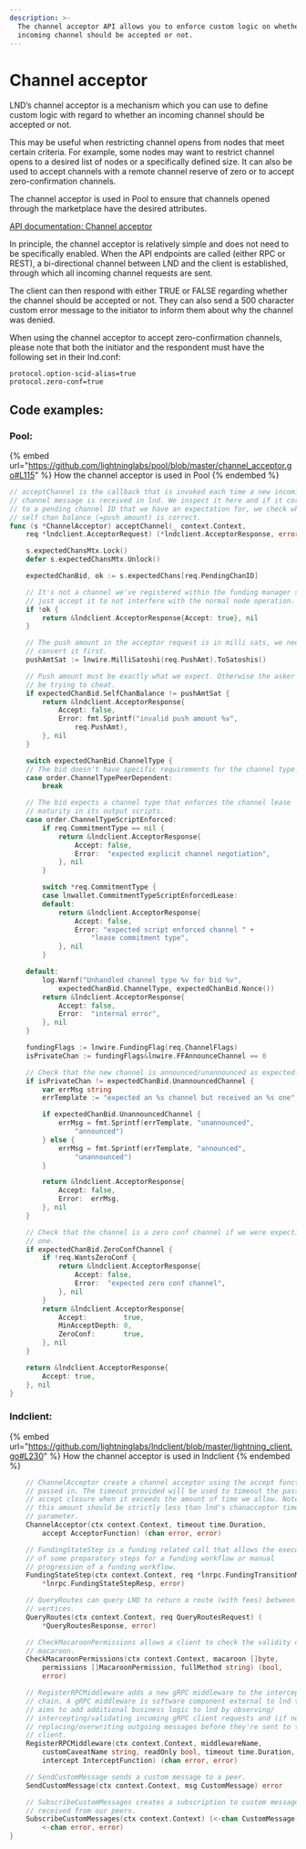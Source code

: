 ```yaml
---
description: >-
  The channel acceptor API allows you to enforce custom logic on whether an
  incoming channel should be accepted or not.
---
```


# Channel acceptor

LND’s channel acceptor is a mechanism which you can use to define custom logic with regard to whether an incoming channel should be accepted or not.

This may be useful when restricting channel opens from nodes that meet certain criteria. For example, some nodes may want to restrict channel opens to a desired list of nodes or a specifically defined size. It can also be used to accept channels with a remote channel reserve of zero or to accept zero-confirmation channels.

The channel acceptor is used in Pool to ensure that channels opened through the marketplace have the desired attributes.

[API documentation: Channel acceptor](https://lightning.engineering/api-docs/api/lnd/lightning/channel-acceptor)

In principle, the channel acceptor is relatively simple and does not need to be specifically enabled. When the API endpoints are called (either RPC or REST), a bi-directional channel between LND and the client is established, through which all incoming channel requests are sent.

The client can then respond with either TRUE or FALSE regarding whether the channel should be accepted or not. They can also send a 500 character custom error message to the initiator to inform them about why the channel was denied.

When using the channel acceptor to accept zero-confirmation channels, please note that both the initiator and the respondent must have the following set in their lnd.conf:

`protocol.option-scid-alias=true`\
`protocol.zero-conf=true`

## Code examples:

### Pool:

{% embed url="https://github.com/lightninglabs/pool/blob/master/channel_acceptor.go#L115" %}
How the channel acceptor is used in Pool
{% endembed %}

```go
// acceptChannel is the callback that is invoked each time a new incoming
// channel message is received in lnd. We inspect it here and if it corresponds
// to a pending channel ID that we have an expectation for, we check whether the
// self chan balance (=push amount) is correct.
func (s *ChannelAcceptor) acceptChannel(_ context.Context,
	req *lndclient.AcceptorRequest) (*lndclient.AcceptorResponse, error) {

	s.expectedChansMtx.Lock()
	defer s.expectedChansMtx.Unlock()

	expectedChanBid, ok := s.expectedChans[req.PendingChanID]

	// It's not a channel we've registered within the funding manager so we
	// just accept it to not interfere with the normal node operation.
	if !ok {
		return &lndclient.AcceptorResponse{Accept: true}, nil
	}

	// The push amount in the acceptor request is in milli sats, we need to
	// convert it first.
	pushAmtSat := lnwire.MilliSatoshi(req.PushAmt).ToSatoshis()

	// Push amount must be exactly what we expect. Otherwise the asker could
	// be trying to cheat.
	if expectedChanBid.SelfChanBalance != pushAmtSat {
		return &lndclient.AcceptorResponse{
			Accept: false,
			Error: fmt.Sprintf("invalid push amount %v",
				req.PushAmt),
		}, nil
	}

	switch expectedChanBid.ChannelType {
	// The bid doesn't have specific requirements for the channel type.
	case order.ChannelTypePeerDependent:
		break

	// The bid expects a channel type that enforces the channel lease
	// maturity in its output scripts.
	case order.ChannelTypeScriptEnforced:
		if req.CommitmentType == nil {
			return &lndclient.AcceptorResponse{
				Accept: false,
				Error:  "expected explicit channel negotiation",
			}, nil
		}

		switch *req.CommitmentType {
		case lnwallet.CommitmentTypeScriptEnforcedLease:
		default:
			return &lndclient.AcceptorResponse{
				Accept: false,
				Error: "expected script enforced channel " +
					"lease commitment type",
			}, nil
		}

	default:
		log.Warnf("Unhandled channel type %v for bid %v",
			expectedChanBid.ChannelType, expectedChanBid.Nonce())
		return &lndclient.AcceptorResponse{
			Accept: false,
			Error:  "internal error",
		}, nil
	}

	fundingFlags := lnwire.FundingFlag(req.ChannelFlags)
	isPrivateChan := fundingFlags&lnwire.FFAnnounceChannel == 0

	// Check that the new channel is announced/unannounced as expected.
	if isPrivateChan != expectedChanBid.UnannouncedChannel {
		var errMsg string
		errTemplate := "expected an %s channel but received an %s one"

		if expectedChanBid.UnannouncedChannel {
			errMsg = fmt.Sprintf(errTemplate, "unannounced",
				"announced")
		} else {
			errMsg = fmt.Sprintf(errTemplate, "announced",
				"unannounced")
		}

		return &lndclient.AcceptorResponse{
			Accept: false,
			Error:  errMsg,
		}, nil
	}

	// Check that the channel is a zero conf channel if we were expecting
	// one.
	if expectedChanBid.ZeroConfChannel {
		if !req.WantsZeroConf {
			return &lndclient.AcceptorResponse{
				Accept: false,
				Error:  "expected zero conf channel",
			}, nil
		}
		return &lndclient.AcceptorResponse{
			Accept:         true,
			MinAcceptDepth: 0,
			ZeroConf:       true,
		}, nil
	}

	return &lndclient.AcceptorResponse{
		Accept: true,
	}, nil
}
```

### lndclient:

{% embed url="https://github.com/lightninglabs/lndclient/blob/master/lightning_client.go#L230" %}
How the channel acceptor is used in lndclient
{% endembed %}

```go
	// ChannelAcceptor create a channel acceptor using the accept function
	// passed in. The timeout provided will be used to timeout the passed
	// accept closure when it exceeds the amount of time we allow. Note that
	// this amount should be strictly less than lnd's chanacceptor timeout
	// parameter.
	ChannelAcceptor(ctx context.Context, timeout time.Duration,
		accept AcceptorFunction) (chan error, error)

	// FundingStateStep is a funding related call that allows the execution
	// of some preparatory steps for a funding workflow or manual
	// progression of a funding workflow.
	FundingStateStep(ctx context.Context, req *lnrpc.FundingTransitionMsg) (
		*lnrpc.FundingStateStepResp, error)

	// QueryRoutes can query LND to return a route (with fees) between two
	// vertices.
	QueryRoutes(ctx context.Context, req QueryRoutesRequest) (
		*QueryRoutesResponse, error)

	// CheckMacaroonPermissions allows a client to check the validity of a
	// macaroon.
	CheckMacaroonPermissions(ctx context.Context, macaroon []byte,
		permissions []MacaroonPermission, fullMethod string) (bool,
		error)

	// RegisterRPCMiddleware adds a new gRPC middleware to the interceptor
	// chain. A gRPC middleware is software component external to lnd that
	// aims to add additional business logic to lnd by observing/
	// intercepting/validating incoming gRPC client requests and (if needed)
	// replacing/overwriting outgoing messages before they're sent to the
	// client.
	RegisterRPCMiddleware(ctx context.Context, middlewareName,
		customCaveatName string, readOnly bool, timeout time.Duration,
		intercept InterceptFunction) (chan error, error)

	// SendCustomMessage sends a custom message to a peer.
	SendCustomMessage(ctx context.Context, msg CustomMessage) error

	// SubscribeCustomMessages creates a subscription to custom messages
	// received from our peers.
	SubscribeCustomMessages(ctx context.Context) (<-chan CustomMessage,
		<-chan error, error)
}
```
